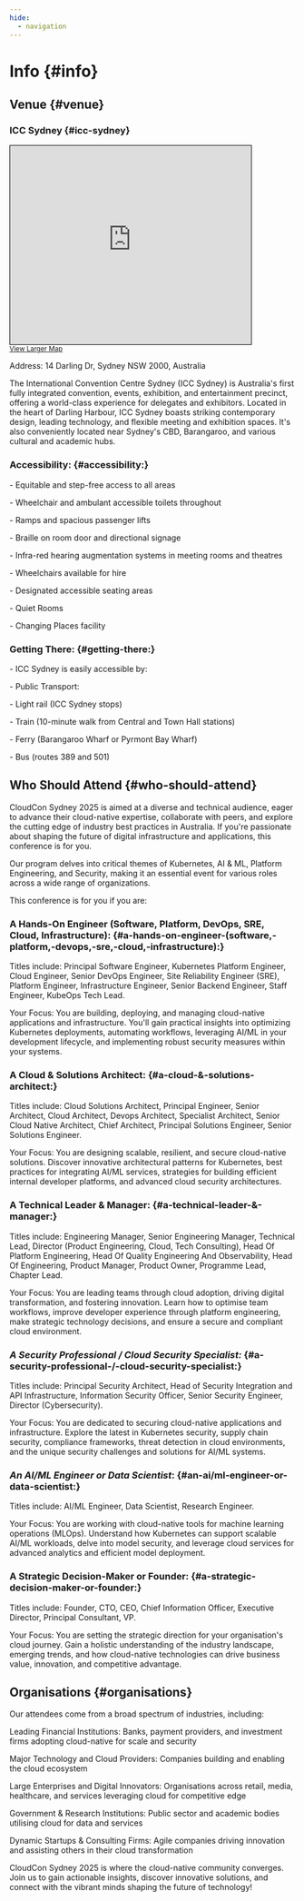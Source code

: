 ```yaml
---
hide:
  - navigation
---
```

# Info  {#info}

## Venue  {#venue}

### ICC Sydney  {#icc-sydney}

<iframe width="425" height="350" src="https://www.openstreetmap.org/export/embed.html?bbox=151.19149804115298%2C-33.87934996210561%2C151.2083423137665%2C-33.87093222232981&amp;layer=mapnik" style="border: 1px solid black"></iframe><br/><small><a href="https://www.openstreetmap.org/?#map=17/-33.875141/151.199920">View Larger Map</a></small>

Address: 14 Darling Dr, Sydney NSW 2000, Australia 

The International Convention Centre Sydney (ICC Sydney) is Australia's first fully integrated convention, events, exhibition, and entertainment precinct, offering a world-class experience for delegates and exhibitors. Located in the heart of Darling Harbour, ICC Sydney boasts striking contemporary design, leading technology, and flexible meeting and exhibition spaces. It's also conveniently located near Sydney's CBD, Barangaroo, and various cultural and academic hubs. 

### Accessibility:   {#accessibility:}

\- Equitable and step-free access to all areas 

\- Wheelchair and ambulant accessible toilets throughout 

\- Ramps and spacious passenger lifts 

\- Braille on room door and directional signage 

\- Infra-red hearing augmentation systems in meeting rooms and theatres 

\- Wheelchairs available for hire 

\- Designated accessible seating areas 

\- Quiet Rooms 

\- Changing Places facility 

 

### Getting There:  {#getting-there:}

\- ICC Sydney is easily accessible by: 

\- Public Transport:  

\- Light rail (ICC Sydney stops) 

\- Train (10-minute walk from Central and Town Hall stations) 

\- Ferry (Barangaroo Wharf or Pyrmont Bay Wharf) 

\- Bus (routes 389 and 501\) 

 

 

## Who Should Attend  {#who-should-attend}

CloudCon Sydney 2025 is aimed at a diverse and technical audience, eager to advance their cloud-native expertise, collaborate with peers, and explore the cutting edge of industry best practices in Australia. If you're passionate about shaping the future of digital infrastructure and applications, this conference is for you.  

Our program delves into critical themes of Kubernetes, AI & ML, Platform Engineering, and Security, making it an essential event for various roles across a wide range of organizations.  

This conference is for you if you are:  

### A Hands-On Engineer (Software, Platform, DevOps, SRE, Cloud, Infrastructure):   {#a-hands-on-engineer-(software,-platform,-devops,-sre,-cloud,-infrastructure):}

Titles include: Principal Software Engineer, Kubernetes Platform Engineer, Cloud Engineer, Senior DevOps Engineer, Site Reliability Engineer (SRE), Platform Engineer, Infrastructure Engineer, Senior Backend Engineer, Staff Engineer, KubeOps Tech Lead.  

Your Focus: You are building, deploying, and managing cloud-native applications and infrastructure. You'll gain practical insights into optimizing Kubernetes deployments, automating workflows, leveraging AI/ML in your development lifecycle, and implementing robust security measures within your systems.  

### A Cloud & Solutions Architect:   {#a-cloud-&-solutions-architect:}

Titles include: Cloud Solutions Architect, Principal Engineer, Senior Architect, Cloud Architect, Devops Architect, Specialist Architect, Senior Cloud Native Architect, Chief Architect, Principal Solutions Engineer, Senior Solutions Engineer.  

Your Focus: You are designing scalable, resilient, and secure cloud-native solutions. Discover innovative architectural patterns for Kubernetes, best practices for integrating AI/ML services, strategies for building efficient internal developer platforms, and advanced cloud security architectures.  

### A Technical Leader & Manager:   {#a-technical-leader-&-manager:}

Titles include: Engineering Manager, Senior Engineering Manager, Technical Lead, Director (Product Engineering, Cloud, Tech Consulting), Head Of Platform Engineering, Head Of Quality Engineering And Observability, Head Of Engineering, Product Manager, Product Owner, Programme Lead, Chapter Lead.  

Your Focus: You are leading teams through cloud adoption, driving digital transformation, and fostering innovation. Learn how to optimise team workflows, improve developer experience through platform engineering, make strategic technology decisions, and ensure a secure and compliant cloud environment.  

### *A Security Professional / Cloud Security Specialist:*   {#a-security-professional-/-cloud-security-specialist:}

Titles include: Principal Security Architect, Head of Security Integration and API Infrastructure, Information Security Officer, Senior Security Engineer, Director (Cybersecurity).  

Your Focus: You are dedicated to securing cloud-native applications and infrastructure. Explore the latest in Kubernetes security, supply chain security, compliance frameworks, threat detection in cloud environments, and the unique security challenges and solutions for AI/ML systems.  

### *An AI/ML Engineer or Data Scientist*:   {#an-ai/ml-engineer-or-data-scientist:}

Titles include: AI/ML Engineer, Data Scientist, Research Engineer.  

Your Focus: You are working with cloud-native tools for machine learning operations (MLOps). Understand how Kubernetes can support scalable AI/ML workloads, delve into model security, and leverage cloud services for advanced analytics and efficient model deployment.  

### A Strategic Decision-Maker or Founder:   {#a-strategic-decision-maker-or-founder:}

Titles include: Founder, CTO, CEO, Chief Information Officer, Executive Director, Principal Consultant, VP.  

Your Focus: You are setting the strategic direction for your organisation's cloud journey. Gain a holistic understanding of the industry landscape, emerging trends, and how cloud-native technologies can drive business value, innovation, and competitive advantage.  

## Organisations  {#organisations}

Our attendees come from a broad spectrum of industries, including:  

Leading Financial Institutions: Banks, payment providers, and investment firms adopting cloud-native for scale and security   

Major Technology and Cloud Providers: Companies building and enabling the cloud ecosystem  

Large Enterprises and Digital Innovators: Organisations across retail, media, healthcare, and services leveraging cloud for competitive edge  

Government & Research Institutions: Public sector and academic bodies utilising cloud for data and services   

Dynamic Startups & Consulting Firms: Agile companies driving innovation and assisting others in their cloud transformation   


CloudCon Sydney 2025 is where the cloud-native community converges. Join us to gain actionable insights, discover innovative solutions, and connect with the vibrant minds shaping the future of technology\! 
